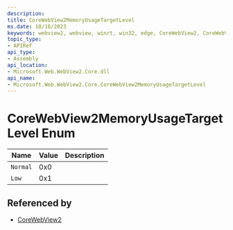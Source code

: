 ```yaml
---
description: 
title: CoreWebView2MemoryUsageTargetLevel
ms.date: 10/16/2023
keywords: webview2, webview, winrt, win32, edge, CoreWebView2, CoreWebView2Controller, browser control, edge html, CoreWebView2MemoryUsageTargetLevel
topic_type:
- APIRef
api_type:
- Assembly
api_location:
- Microsoft.Web.WebView2.Core.dll
api_name:
- Microsoft.Web.WebView2.Core.CoreWebView2MemoryUsageTargetLevel
---
```


# CoreWebView2MemoryUsageTargetLevel Enum

| Name |  Value | Description |
|--|--|--|
|`Normal` | 0x0  |  |
|`Low` | 0x1  |  |


## Referenced by

- [CoreWebView2](corewebview2.md)
